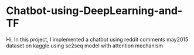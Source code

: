 # Chatbot-using-DeepLearning-and-TF
Hi, In this project, I implemented a chatbot using reddit comments may2015 dataset on kaggle using se2seq model with attention mechanism
